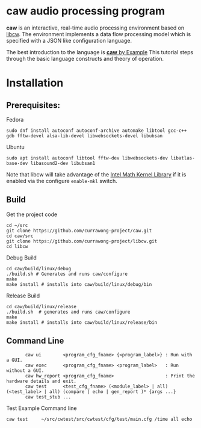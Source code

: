 # __caw__ audio processing program

__caw__ is an interactive, real-time audio processing environment based on [libcw](https://github.com/currawong-project/libcw).
The environment implements a data flow processing model which is specified with a JSON like configuration language.

The best introduction to the language is [__caw__ by Example](https://github.com/currawong-project/caw/blob/master/examples/examples.md)
This tutorial steps through the basic language constructs and theory of operation.

# Installation

## Prerequisites:

Fedora
```
sudo dnf install autoconf autoconf-archive automake libtool gcc-c++ gdb fftw-devel alsa-lib-devel libwebsockets-devel libubsan  
```

Ubuntu
```
sudo apt install autoconf libtool fftw-dev libwebsockets-dev libatlas-base-dev libasound2-dev libubsan1 
```

Note that libcw will take advantage of the [Intel Math Kernel Library](https://www.intel.com/content/www/us/en/developer/tools/oneapi/onemkl.html)
if it is enabled via the configure `enable-mkl` switch.

## Build

Get the project code
```
cd ~/src
git clone https://github.com/currawong-project/caw.git
cd caw/src
git clone https://github.com/currawong-project/libcw.git
cd libcw
```

Debug Build
```
cd caw/build/linux/debug
./build.sh # Generates and runs caw/configure
make
make install # installs into caw/build/linux/debug/bin
```

Release Build
```
cd caw/build/linux/release
./build.sh  # generates and runs caw/configure
make
make install # installs into caw/build/linux/release/bin
```


## Command Line

```
       caw ui        <program_cfg_fname> {<program_label>} : Run with a GUI.
       caw exec      <program_cfg_fname> <program_label>   : Run without a GUI.
       caw hw_report <program_cfg_fname>                   : Print the hardware details and exit.
       caw test      <test_cfg_fname> (<module_label> | all) (<test_label> | all) (compare | echo | gen_report )* {args ...}
       caw test_stub ...
```

Test Example Command line
```
caw test     ~/src/cwtest/src/cwtest/cfg/test/main.cfg /time all echo
```
